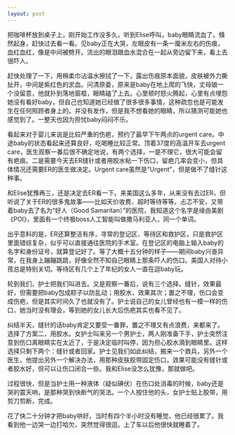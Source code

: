 ```yaml
---
layout: post
---
```


把咖啡杯放到桌子上，刚开始工作没多久，听到Elise呼叫，baby眼睛流血了。倏然起身，赶快过去看一看。见baby正在大哭，左眼皮有一条一厘米左右的伤痕，血红血红，像是中间被劈开。流出的眼泪跟血水混合在一起从旁边留下来，看上去很吓人。

赶快处理了一下，用棉柔巾沾温水擦拭了一下，露出伤痕原本面貌，皮肤被外力撕扯开，中间是紫红色的淤血。问清原委，原来是baby在地上爬的飞快，丈母娘一个没留意，他就扑到落地窗框，眼睛磕了上去。心里顿时怒火腾起，心里有点埋怨她没有看好baby，但自己也知道她已经做了很多很多事情，这种疏忽也是可能发生在任何照顾者身上的。并没有发作，但是我不想看她的眼睛，所以猜测可能她也感觉到了。一整天也因为担忧baby闷闷不乐。

看起来对于婴儿来说是比较严重的伤疤，预约了最早下午两点的urgent care。中途baby的状态看起来还算良好，吃喝睡比较正常。顶着37度的高温开车去urgent care，医生观察一番后很不确定地说，有两个选择，一是不理它，很大可能会留有疤痕。二是需要今天去ER缝针或者用胶水粘一下伤口，留疤几率会变小，但具体情况还需要ER的医生做决定。Urgent care虽然是“Urgent”，但是做不了缝针这种事。

和Elise犹豫再三，还是决定去ER看一下。来美国这么多年，从来没有去过ER，但听说了关于ER的很多鬼故事——比如天价收费、超时等待等等。忐忑不安，又带着baby去了名为“好人（Good Samaritan）”的医院，我知道这个名字是缘由美剧《POI》，里面有一个终极boss人工智能叫做撒马利亚人，同一个单词。

出乎意料的是，ER还算整洁有序，寻常的登记区、等待区和救护区，只是救护区里面错综复杂，似乎可以直接通往医院的手术室。在登记区的电脑上输入baby的名字和身份证号，就算登记好了。等了大概十五分钟的样子——期间baby兴奋异常，在我身上蹦蹦跳跳，好像全然不知自己眼睛上那条吓人的伤口。美国人对待小孩总是特别关切。等待区有几个上了年纪的女人一直在逗baby玩。

轮到我们，护士把我们叫进去。又是观察一番后，说有三个选择。缝针，效果最好，但需要把baby包成粽子以防乱动；用胶水，效果其次；置之不理，伤口会变成伤疤，但是其实时间久了也就没有了。护士说自己的女儿曾经也有一模一样的伤口，她当时没有理会，等到她的女儿长大后伤疤其实也看不见了。

纠结半天，缝针的话baby肯定又要受一番罪，置之不理又有点浪费，来都来了。选择了方案二，用胶水。女护士叫来另一个男护士，两人刚准备下手，护士突然注意到伤口离眼睛实在太近了，于是决定临时叫停，因为担心胶水滴到眼睛里。这样选择只剩下两个：缝针或者回家。护士见我们如此纠结，搬来一个救兵，另外一个医生，他提出另外一个解决办法，用那种皮肤胶带固定伤口，效果可能没有缝针或者胶水好，但可以让伤口闭合一些。我和Elise没怎么犹豫，那就做吧。

过程很快，但是当护士用一种液体（疑似碘伏）在伤口处消毒的时候，baby还是哭的震天响，是那种哭到快断气的哭法。一个人按住他的头，女护士贴上胶带，用剪刀剪断，完成。

花了快二十分钟才把baby哄好。当时有四个半小时没有睡觉，他已经很累了。我看到他一边哭一边打哈欠，突然觉得很逗。上了车以后他很快就睡着了。